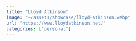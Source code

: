 ```yaml
---
title: "Lloyd Atkinson"
image: "~/assets/showcase/lloyd-atkinson.webp"
url: "https://www.lloydatkinson.net/"
categories: ["personal"]
---
```

